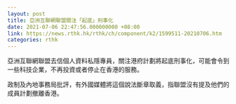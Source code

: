 ```yaml
---
layout: post
title: 亞洲互聯網聯盟關注「起底」刑事化　
date: 2021-07-06 22:47:56.000000000 +08:00
link: https://news.rthk.hk/rthk/ch/component/k2/1599511-20210706.htm
categories: rthk
---
```


亞洲互聯網聯盟去信個人資料私隱專員，關注港府計劃將起底刑事化，可能會令到一些科技企業，不再投資或者停止在香港的服務。

政制及內地事務局批評，有外國媒體將這個說法斷章取義，指聯盟沒有提及他們的成員計劃撤離香港。
